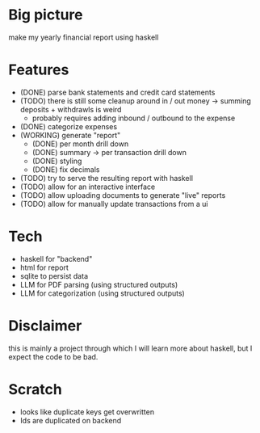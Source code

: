 # Big picture

make my yearly financial report using haskell

# Features

- (DONE) parse bank statements and credit card statements
 - (TODO) there is still some cleanup around in / out money -> summing deposits + withdrawls is weird
    - probably requires adding  inbound / outbound to the expense
- (DONE) categorize expenses 
- (WORKING) generate "report" 
  - (DONE) per month drill down 
  - (DONE) summary -> per transaction drill down
  - (DONE) styling
  - (DONE) fix decimals
- (TODO) try to serve the resulting report with haskell 
- (TODO) allow for an interactive interface 
- (TODO) allow uploading documents to generate "live" reports
- (TODO) allow for manually update transactions from a ui 

# Tech

- haskell for "backend" 
- html for report
- sqlite to persist data
- LLM for PDF parsing  (using structured outputs)
- LLM for categorization (using structured outputs)

# Disclaimer 

this is mainly a project through which I will learn more about haskell, but I expect the code to be bad.


# Scratch

- looks like duplicate keys get overwritten 
- Ids are duplicated on backend

